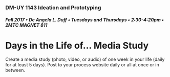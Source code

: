 ### DM-UY 1143 Ideation and Prototyping
##### Fall 2017 • De Angela L. Duff • Tuesdays and Thursdays • 2:30-4:20pm • 2MTC MAGNET 811

# Days in the Life of... Media Study

Create a media study (photo, video, or audio) of one week in your life (daily for at least 5 days). Post to your process website daily or all at once or in between.
